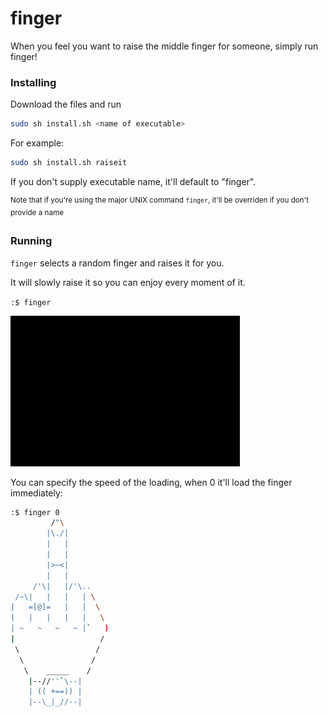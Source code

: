 # finger

When you feel you want to raise the middle finger for someone, simply run finger!


### Installing

Download the files and run

```bash
sudo sh install.sh <name of executable>
```

For example:

```bash
sudo sh install.sh raiseit
```

If you don't supply executable name, it'll default to "finger".

<sup>Note that if you're using the major UNIX command `finger`, it'll be overriden if you don't provide a name</sup>

### Running

`finger` selects a random finger and raises it for you.

It will slowly raise it so you can enjoy every moment of it.

`:$ finger`


![FINGER](/imgs/finger.gif)

You can specify the speed of the loading, when 0 it'll load the finger immediately:

```bash
:$ finger 0
         /"\
        |\./|
        |   |
        |   |
        |>~<|
        |   |
     /'\|   |/'\..
 /~\|   |   |   | \
|   =[@]=   |   |  \
|   |   |   |   |   \
| ~   ~   ~   ~ |`   )
|                   /
 \                 /
  \               /
   \    _____    /
    |--//''`\--|
    | (( +==)) |
    |--\_|_//--|

```
